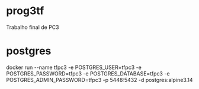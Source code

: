 # prog3tf
Trabalho final de PC3
# postgres
docker run --name tfpc3 -e POSTGRES_USER=tfpc3 -e POSTGRES_PASSWORD=tfpc3 -e POSTGRES_DATABASE=tfpc3 -e POSTGRES_ADMIN_PASSWORD=tfpc3 -p 5448:5432 -d postgres:alpine3.14
